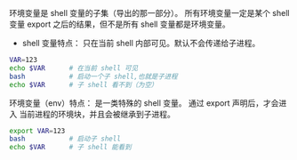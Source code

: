 环境变量是 shell 变量的子集（导出的那一部分）。
所有环境变量一定是某个 shell 变量 export 之后的结果，但不是所有 shell 变量都是环境变量。

- shell 变量特点：
只在当前 shell 内部可见。默认不会传递给子进程。

```bash
VAR=123
echo $VAR      # 在当前 shell 可见
bash           # 启动一个子 shell,也就是子进程
echo $VAR      # 子 shell 看不到（为空）
```

环境变量（env）特点：
是一类特殊的 shell 变量。
通过 export 声明后，才会进入 当前进程的环境块，并且会被继承到子进程。
```bash
export VAR=123
bash           # 启动子 shell
echo $VAR      # 子 shell 能看到
```